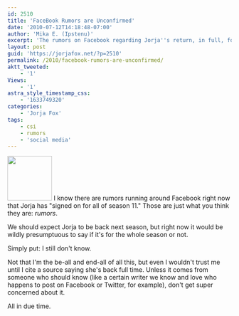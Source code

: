 ```yaml
---
id: 2510
title: 'FaceBook Rumors are Unconfirmed'
date: '2010-07-12T14:18:48-07:00'
author: 'Mika E. (Ipstenu)'
excerpt: 'The rumors on Facebook regarding Jorja''s return, in full, for season 11 are just that. Rumors. They are NOT confirmed at this time.'
layout: post
guid: 'https://jorjafox.net/?p=2510'
permalink: /2010/facebook-rumors-are-unconfirmed/
aktt_tweeted:
    - '1'
Views:
    - '1'
astra_style_timestamp_css:
    - '1633749320'
categories:
    - 'Jorja Fox'
tags:
    - csi
    - rumors
    - 'social media'
---
```


<a href="https://jorjafox.net/2010/facebook-rumors-are-unconfirmed/facebook-qs/" rel="attachment wp-att-2511"><img src="//static.jorjafox.net/wordpress/2010/07/facebook-qs-100x100.png" alt="" title="facebook-qs" width="100" height="100" class="alignleft size-thumbnail wp-image-2511" /></a> I know there are rumors running around Facebook right now that Jorja has "signed on for all of season 11."  Those are just what you think they are: <em>rumors</em>.

We should expect Jorja to be back next season, but right now it would be wildly presumptuous to say if it's for the whole season or not.

Simply put: I still don't know.

Not that I'm the be-all and end-all of all this, but even I wouldn't trust me until I cite a source saying she's back full time.  Unless it comes from someone who should know (like a certain writer we know and love who happens to post on Facebook or Twitter, for example), don't get super concerned about it.

All in due time.
